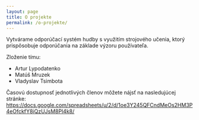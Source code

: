 ```yaml
---
layout: page
title: O projekte
permalink: /o-projekte/
---
```


Vytvárame odporúčací systém hudby s využitím strojového učenia, ktorý prispôsobuje odporúčania na základe výzoru používateľa.

Zloženie tímu:
- Artur Lypodatenko
- Matúš Mruzek
- Vladyslav Tsimbota

Časovú dostupnosť jednotlivých členov môžete nájsť na nasledujúcej stránke:
<https://docs.google.com/spreadsheets/u/2/d/1oe3Y245QFCndMeOs2HM3P4eOfckfY8iQzUJsM8Pl4k8/>
